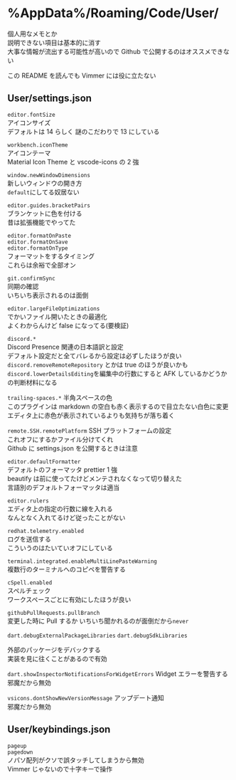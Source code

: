 # %AppData%/Roaming/Code/User/

個人用なメモとか  
説明できない項目は基本的に消す  
大事な情報が流出する可能性が高いので Github で公開するのはオススメできない

この README を読んでも Vimmer には役に立たない

## User/settings.json

`editor.fontSize`  
アイコンサイズ  
デフォルトは 14 らしく 謎のこだわりで 13 にしている

`workbench.iconTheme`  
アイコンテーマ  
Material Icon Theme と vscode-icons の 2 強

`window.newWindowDimensions`  
新しいウィンドウの開き方  
`default`にしてる奴居ない

`editor.guides.bracketPairs`  
ブランケットに色を付ける  
昔は拡張機能でやってた

`editor.formatOnPaste`  
`editor.formatOnSave`  
`editor.formatOnType`  
フォーマットをするタイミング  
これらは余裕で全部オン

`git.confirmSync`  
同期の確認  
いちいち表示されるのは面倒

`editor.largeFileOptimizations`  
でかいファイル開いたときの最適化  
よくわからんけど false になってる(要検証)

`discord.*`  
Discord Presence 関連の日本語訳と設定  
デフォルト設定だと全てバレるから設定は必ずしたほうが良い  
`discord.removeRemoteRepository` とかは true のほうが良いかも  
`discord.lowerDetailsEditing`を編集中の行数にすると AFK しているかどうかの判断材料になる

`trailing-spaces.*`
半角スペースの色  
このプラグインは markdown の空白も赤く表示するので目立たない白色に変更  
エディタ上に赤色が表示されているよりも気持ちが落ち着く

`remote.SSH.remotePlatform`
SSH プラットフォームの設定  
これオフにするかファイル分けてくれ  
Github に settings.json を公開するときは注意

`editor.defaultFormatter`  
デフォルトのフォーマッタ
prettier 1 強  
beautify は前に使ってたけどメンテされなくなって切り替えた  
言語別のデフォルトフォーマッタは適当

`editor.rulers`  
エディタ上の指定の行数に線を入れる  
なんとなく入れてるけど従ったことがない

`redhat.telemetry.enabled`  
ログを送信する  
こういうのはたいていオフにしている

`terminal.integrated.enableMultiLinePasteWarning`  
複数行のターミナルへのコピペを警告する

`cSpell.enabled`  
スペルチェック  
ワークスペースごとに有効にしたほうが良い

`githubPullRequests.pullBranch`  
変更した時に Pull するか
いちいち聞かれるのが面倒だから`never`

`dart.debugExternalPackageLibraries`
`dart.debugSdkLibraries`

外部のパッケージをデバックする  
実装を見に往くことがあるので有効

`dart.showInspectorNotificationsForWidgetErrors`
Widget エラーを警告する  
邪魔だから無効

`vsicons.dontShowNewVersionMessage`
アップデート通知  
邪魔だから無効

## User/keybindings.json

`pageup`  
`pagedown`  
ノパソ配列がクソで誤タッチしてしまうから無効  
Vimmer じゃないので十字キーで操作
